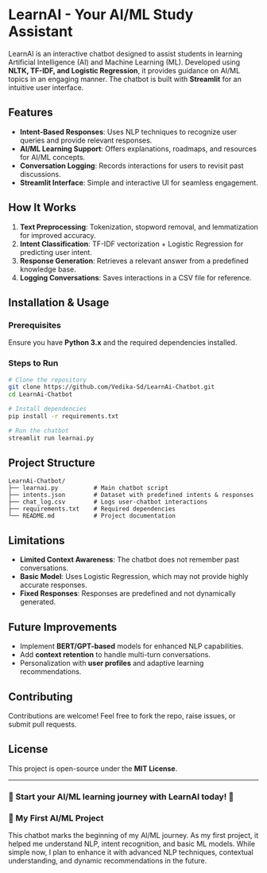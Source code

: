 # LearnAI - Your AI/ML Study Assistant

LearnAI is an interactive chatbot designed to assist students in learning Artificial Intelligence (AI) and Machine Learning (ML). Developed using **NLTK, TF-IDF, and Logistic Regression**, it provides guidance on AI/ML topics in an engaging manner. The chatbot is built with **Streamlit** for an intuitive user interface.

## Features
- **Intent-Based Responses**: Uses NLP techniques to recognize user queries and provide relevant responses.
- **AI/ML Learning Support**: Offers explanations, roadmaps, and resources for AI/ML concepts.
- **Conversation Logging**: Records interactions for users to revisit past discussions.
- **Streamlit Interface**: Simple and interactive UI for seamless engagement.

## How It Works
1. **Text Preprocessing**: Tokenization, stopword removal, and lemmatization for improved accuracy.
2. **Intent Classification**: TF-IDF vectorization + Logistic Regression for predicting user intent.
3. **Response Generation**: Retrieves a relevant answer from a predefined knowledge base.
4. **Logging Conversations**: Saves interactions in a CSV file for reference.

## Installation & Usage
### Prerequisites
Ensure you have **Python 3.x** and the required dependencies installed.

### Steps to Run
```sh
# Clone the repository
git clone https://github.com/Vedika-Sd/LearnAi-Chatbot.git
cd LearnAi-Chatbot

# Install dependencies
pip install -r requirements.txt

# Run the chatbot
streamlit run learnai.py
```

## Project Structure
```
LearnAi-Chatbot/
├── learnai.py          # Main chatbot script
├── intents.json        # Dataset with predefined intents & responses
├── chat_log.csv        # Logs user-chatbot interactions
├── requirements.txt    # Required dependencies
└── README.md           # Project documentation
```

## Limitations
- **Limited Context Awareness**: The chatbot does not remember past conversations.
- **Basic Model**: Uses Logistic Regression, which may not provide highly accurate responses.
- **Fixed Responses**: Responses are predefined and not dynamically generated.

## Future Improvements
- Implement **BERT/GPT-based** models for enhanced NLP capabilities.
- Add **context retention** to handle multi-turn conversations.
- Personalization with **user profiles** and adaptive learning recommendations.

## Contributing
Contributions are welcome! Feel free to fork the repo, raise issues, or submit pull requests.

## License
This project is open-source under the **MIT License**.

---
### 🚀 Start your AI/ML learning journey with LearnAI today! 🚀

### 🚀 My First AI/ML Project
This chatbot marks the beginning of my AI/ML journey. As my first project, it helped me understand NLP, intent recognition, and basic ML models. While simple now, I plan to enhance it with advanced NLP techniques, contextual understanding, and dynamic recommendations in the future.


